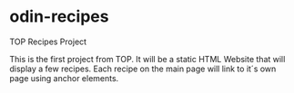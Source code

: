 # odin-recipes
TOP Recipes Project

This is the first project from TOP.
It will be a static HTML Website that will display a few recipes.
Each recipe on the main page will link to it´s own page using anchor elements.